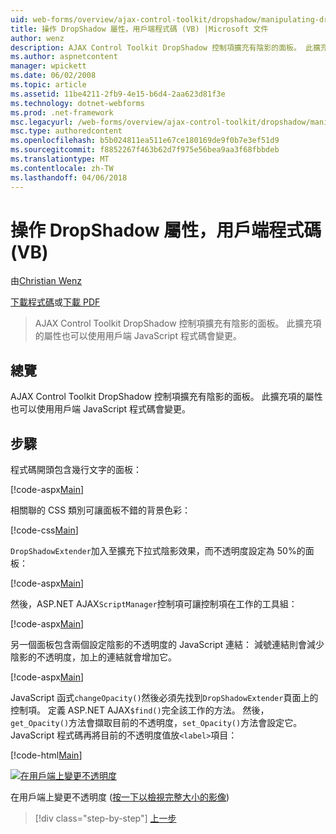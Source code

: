 ```yaml
---
uid: web-forms/overview/ajax-control-toolkit/dropshadow/manipulating-dropshadow-properties-from-client-code-vb
title: 操作 DropShadow 屬性，用戶端程式碼 (VB) |Microsoft 文件
author: wenz
description: AJAX Control Toolkit DropShadow 控制項擴充有陰影的面板。 此擴充項的屬性也可以使用用戶端 JavaScrip 來變更...
ms.author: aspnetcontent
manager: wpickett
ms.date: 06/02/2008
ms.topic: article
ms.assetid: 11be4211-2fb9-4e15-b6d4-2aa623d81f3e
ms.technology: dotnet-webforms
ms.prod: .net-framework
msc.legacyurl: /web-forms/overview/ajax-control-toolkit/dropshadow/manipulating-dropshadow-properties-from-client-code-vb
msc.type: authoredcontent
ms.openlocfilehash: b5b024811ea511e67ce180169de9f0b7e3ef51d9
ms.sourcegitcommit: f8852267f463b62d7f975e56bea9aa3f68fbbdeb
ms.translationtype: MT
ms.contentlocale: zh-TW
ms.lasthandoff: 04/06/2018
---
```

<a name="manipulating-dropshadow-properties-from-client-code-vb"></a>操作 DropShadow 屬性，用戶端程式碼 (VB)
====================
由[Christian Wenz](https://github.com/wenz)

[下載程式碼](http://download.microsoft.com/download/5/1/6/51652a81-500b-4f6b-88d3-617103e7941e/DropShadow2.vb.zip)或[下載 PDF](http://download.microsoft.com/download/b/6/a/b6ae89ee-df69-4c87-9bfb-ad1eb2b23373/dropshadow2VB.pdf)

> AJAX Control Toolkit DropShadow 控制項擴充有陰影的面板。 此擴充項的屬性也可以使用用戶端 JavaScript 程式碼會變更。


## <a name="overview"></a>總覽

AJAX Control Toolkit DropShadow 控制項擴充有陰影的面板。 此擴充項的屬性也可以使用用戶端 JavaScript 程式碼會變更。

## <a name="steps"></a>步驟

程式碼開頭包含幾行文字的面板：

[!code-aspx[Main](manipulating-dropshadow-properties-from-client-code-vb/samples/sample1.aspx)]

相關聯的 CSS 類別可讓面板不錯的背景色彩：

[!code-css[Main](manipulating-dropshadow-properties-from-client-code-vb/samples/sample2.css)]

`DropShadowExtender`加入至擴充下拉式陰影效果，而不透明度設定為 50%的面板：

[!code-aspx[Main](manipulating-dropshadow-properties-from-client-code-vb/samples/sample3.aspx)]

然後，ASP.NET AJAX`ScriptManager`控制項可讓控制項在工作的工具組：

[!code-aspx[Main](manipulating-dropshadow-properties-from-client-code-vb/samples/sample4.aspx)]

另一個面板包含兩個設定陰影的不透明度的 JavaScript 連結： 減號連結則會減少陰影的不透明度，加上的連結就會增加它。

[!code-aspx[Main](manipulating-dropshadow-properties-from-client-code-vb/samples/sample5.aspx)]

JavaScript 函式`changeOpacity()`然後必須先找到`DropShadowExtender`頁面上的控制項。 定義 ASP.NET AJAX`$find()`完全該工作的方法。 然後，`get_Opacity()`方法會擷取目前的不透明度，`set_Opacity()`方法會設定它。 JavaScript 程式碼再將目前的不透明度值放`<label>`項目：

[!code-html[Main](manipulating-dropshadow-properties-from-client-code-vb/samples/sample6.html)]


[![在用戶端上變更不透明度](manipulating-dropshadow-properties-from-client-code-vb/_static/image2.png)](manipulating-dropshadow-properties-from-client-code-vb/_static/image1.png)

在用戶端上變更不透明度 ([按一下以檢視完整大小的影像](manipulating-dropshadow-properties-from-client-code-vb/_static/image3.png))

> [!div class="step-by-step"]
> [上一步](adjusting-the-z-index-of-a-dropshadow-vb.md)
